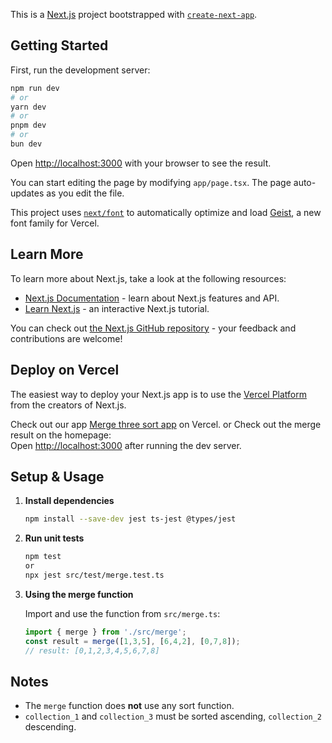 This is a [Next.js](https://nextjs.org) project bootstrapped with [`create-next-app`](https://nextjs.org/docs/app/api-reference/cli/create-next-app).

## Getting Started

First, run the development server:

```bash
npm run dev
# or
yarn dev
# or
pnpm dev
# or
bun dev
```

Open [http://localhost:3000](http://localhost:3000) with your browser to see the result.

You can start editing the page by modifying `app/page.tsx`. The page auto-updates as you edit the file.

This project uses [`next/font`](https://nextjs.org/docs/app/building-your-application/optimizing/fonts) to automatically optimize and load [Geist](https://vercel.com/font), a new font family for Vercel.

## Learn More

To learn more about Next.js, take a look at the following resources:

- [Next.js Documentation](https://nextjs.org/docs) - learn about Next.js features and API.
- [Learn Next.js](https://nextjs.org/learn) - an interactive Next.js tutorial.

You can check out [the Next.js GitHub repository](https://github.com/vercel/next.js) - your feedback and contributions are welcome!

## Deploy on Vercel

The easiest way to deploy your Next.js app is to use the [Vercel Platform](https://vercel.com/new?utm_medium=default-template&filter=next.js&utm_source=create-next-app&utm_campaign=create-next-app-readme) from the creators of Next.js.

Check out our app [Merge three sort app](https://pre-interview-primo-world-13.vercel.app/) on Vercel. or Check out the merge result on the homepage:  
Open [http://localhost:3000](http://localhost:3000) after running the dev server.

## Setup & Usage

1. **Install dependencies**

   ```bash
   npm install --save-dev jest ts-jest @types/jest
   ```

2. **Run unit tests**

   ```bash
   npm test
   or
   npx jest src/test/merge.test.ts
   ```

3. **Using the merge function**

   Import and use the function from `src/merge.ts`:

   ```typescript
   import { merge } from './src/merge';
   const result = merge([1,3,5], [6,4,2], [0,7,8]);
   // result: [0,1,2,3,4,5,6,7,8]
   ```

## Notes
- The `merge` function does **not** use any sort function.
- `collection_1` and `collection_3` must be sorted ascending, `collection_2` descending.
